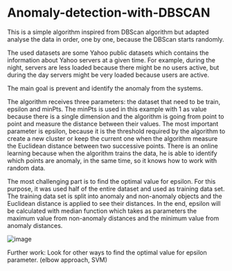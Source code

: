 # Anomaly-detection-with-DBSCAN

This is a simple algorithm inspired from DBScan algorithm but adapted analyse the data in order, one by one, because the DBScan starts randomly.

The used datasets are some Yahoo public datasets which contains the information about Yahoo servers at a given time. For example, during the night, servers are less loaded because there might be no users active, but during the day servers might be very loaded because users are active.

The main goal is prevent and identify the anomaly from the systems. 

The algorithm receives three parameters: the dataset that need to be train, epsilon and minPts. 
The minPts is used in this example with 1 as value because there is a single dimension and the algorithm is going from point to point and measure the distance between their values.
The most important parameter is epsilon, because it is the threshold required by the algorithm to create a new cluster or keep the current one when the algorithm measure the Euclidean distance between two successive points.
There is an online learning because when the algorithm trains the data, he is able to identify which points are anomaly, in the same time, so it knows how to work with random data.

The most challenging part is to find the optimal value for epsilon. 
For this purpose, it was used half of the entire dataset and used as training data set. 
The training data set is split into anomaly and non-anomaly objects and the Euclidean distance is applied to see their distances.
In the end, epsilon will be calculated with median function which takes as parameters the maximum value from non-anomaly distances and the minimum value from anomaly distances. 

![image](https://user-images.githubusercontent.com/22441947/109378443-45d9ba80-78db-11eb-82fc-3bd138a3d88e.png)

Further work: Look for other ways to find the optimal value for epsilon parameter. (elbow approach, SVM)
